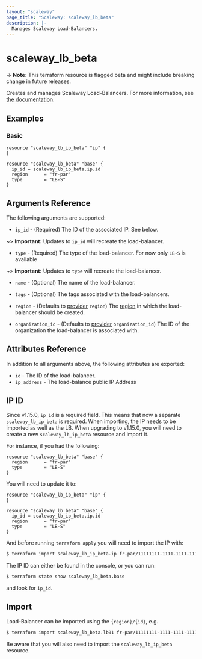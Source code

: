 ```yaml
---
layout: "scaleway"
page_title: "Scaleway: scaleway_lb_beta"
description: |-
  Manages Scaleway Load-Balancers.
---
```


# scaleway_lb_beta

-> **Note:** This terraform resource is flagged beta and might include breaking change in future releases.

Creates and manages Scaleway Load-Balancers. For more information, see [the documentation](https://developers.scaleway.com/en/products/lb/api).

## Examples

### Basic

```hcl
resource "scaleway_lb_ip_beta" "ip" {
}

resource "scaleway_lb_beta" "base" {
  ip_id = scaleway_lb_ip_beta.ip.id
  region      = "fr-par"
  type        = "LB-S"
}
```

## Arguments Reference

The following arguments are supported:

- `ip_id` - (Required) The ID of the associated IP. See below.

~> **Important:** Updates to `ip_id` will recreate the load-balancer.

- `type` - (Required) The type of the load-balancer.  For now only `LB-S` is available

~> **Important:** Updates to `type` will recreate the load-balancer.

- `name` - (Optional) The name of the load-balancer.

- `tags` - (Optional) The tags associated with the load-balancers.

- `region` - (Defaults to [provider](../index.html#region) `region`) The [region](../guides/regions_and_zones.html#regions) in which the load-balancer should be created.

- `organization_id` - (Defaults to [provider](../index.html#organization_id) `organization_id`) The ID of the organization the load-balancer is associated with.

## Attributes Reference

In addition to all arguments above, the following attributes are exported:

- `id` - The ID of the load-balancer.
- `ip_address` -  The load-balance public IP Address

## IP ID

Since v1.15.0, `ip_id` is a required field. This means that now a separate `scaleway_lb_ip_beta` is required.
When importing, the IP needs to be imported as well as the LB.
When upgrading to v1.15.0, you will need to create a new `scaleway_lb_ip_beta` resource and import it.

For instance, if you had the following:

```hcl
resource "scaleway_lb_beta" "base" {
  region      = "fr-par"
  type        = "LB-S"
}
```

You will need to update it to:

```hcl
resource "scaleway_lb_ip_beta" "ip" {
}

resource "scaleway_lb_beta" "base" {
  ip_id = scaleway_lb_ip_beta.ip.id
  region      = "fr-par"
  type        = "LB-S"
}
```

And before running `terraform apply` you will need to import the IP with:

```bash
$ terraform import scaleway_lb_ip_beta.ip fr-par/11111111-1111-1111-1111-111111111111
```

The IP ID can either be found in the console, or you can run:

```bash
$ terraform state show scaleway_lb_beta.base
```

and look for `ip_id`.

## Import

Load-Balancer can be imported using the `{region}/{id}`, e.g.

```bash
$ terraform import scaleway_lb_beta.lb01 fr-par/11111111-1111-1111-1111-111111111111
```

Be aware that you will also need to import the `scaleway_lb_ip_beta` resource.
